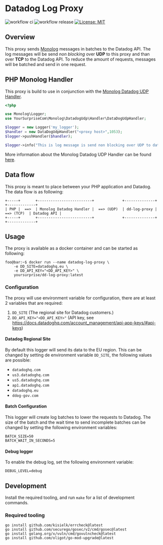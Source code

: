 # Datadog Log Proxy
![workflow ci](https://github.com/YourSurpriseCom/dd-log-proxy/actions/workflows/ci.yml/badge.svg)
![workflow release ](https://github.com/YourSurpriseCom/dd-log-proxy/actions/workflows/release.yml/badge.svg)
[![License: MIT](https://img.shields.io/badge/License-MIT-yellow.svg)](https://opensource.org/licenses/MIT)


## Overview
This proxy sends [Monolog](https://github.com/Seldaek/monolog) messages in batches to the Datadog API. The log messages will be send *non blocking* over **UDP** to this proxy and than over **TCP** to the Datadog API. To reduce the amount of requests, messages will be batched and send in one request.

## PHP Monolog Handler
This proxy is build to use in conjunction with the [Monolog Datadog UDP Handler](https://github.com/YourSurpriseCom/monolog-dd-udp-handler).


```PHP
<?php

use Monolog\Logger;
use YourSurpriseCom\Monolog\DatadogUdp\Handler\DataDogUdpHandler;

$logger = new Logger('my_logger');
$handler = new DataDogUdpHandler("<proxy host>",1053);
$logger->pushHandler($handler);

$logger->info("This is log message is send non blocking over UDP to datadog!");
```

More information about the Monolog Datadog UDP Handler can be found [here](https://github.com/YourSurpriseCom/monolog-dd-udp-handler).

## Data flow
This proxy is meant to place between your PHP application and Datadog. The data flow is as following:


```
+-----+       +-------------------------+             +--------------+             +-------------+ 
| PHP |  ==>  | Monolog Datadog Handler |  ==> (UDP)  | dd-log-proxy |  ==> (TCP)  | Datadog API |
+-----+       +-------------------------+             +--------------+             +-------------+ 
```

## Usage
The proxy is available as a docker container and can be started as following:

```shell
foo@bar:~$ docker run --name datadog-log-proxy \
    -e DD_SITE=datadoghq.eu \
    -e DD_API_KEY="<DD_API_KEY>" \
    yoursurprise/dd-log-proxy:latest
```

### Configuration
The proxy will use environment variable for configuration, there are at least 2 variables that are required:

1. `DD_SITE` (The regional site for Datadog customers.)
2. `DD_API_KEY="<DD_API_KEY>"` (API key, see https://docs.datadoghq.com/account_management/api-app-keys/#api-keys)

#### Datadog Regional Site
By default this logger will send its data to the EU region.
This can be changed by setting de environment variable `DD_SITE`, the following values are possible:

* `datadoghq.com`
* `us3.datadoghq.com`
* `us5.datadoghq.com`
* `ap1.datadoghq.com`
* `datadoghq.eu`
* `ddog-gov.com`

#### Batch Configuration
This logger will create log batches to lower the requests to Datadog. The size of the batch and the wait time to send incomplete batches can be changed by setting the following environment variables:

```
BATCH_SIZE=50
BATCH_WAIT_IN_SECONDS=5
```

#### Debug logger
To enable the debug log, set the following environment variable:

`DEBUG_LEVEL=debug`

## Development
Install the required tooling, and run `make` for a list of development commands.

### Required tooling
```
go install github.com/kisielk/errcheck@latest
go install github.com/securego/gosec/v2/cmd/gosec@latest
go install golang.org/x/vuln/cmd/govulncheck@latest
go install github.com/oligot/go-mod-upgrade@latest
```